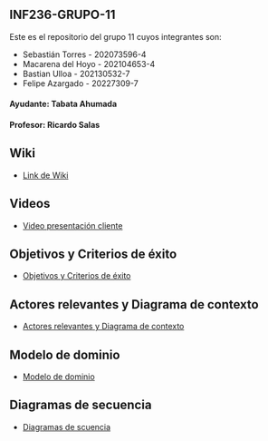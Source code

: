## INF236-GRUPO-11

Este es el repositorio del grupo 11 cuyos integrantes son:

* Sebastián Torres - 202073596-4
* Macarena del Hoyo - 202104653-4
* Bastian Ulloa - 202130532-7
* Felipe Azargado - 20227309-7

#### Ayudante: Tabata Ahumada
#### Profesor: Ricardo Salas

## Wiki

* [Link de Wiki](https://github.com/SebaUSM/hito-1/wiki)

## Videos

* [Video presentación cliente](https://www.youtube.com/watch?v=abJau21SDIk)

## Objetivos y Criterios de éxito

* [Objetivos y Criterios de éxito](https://github.com/SebaUSM/GRUPO11-2024-PROYINF/wiki/Objetivos-y-Criterios-de-%C3%A9xito)

## Actores relevantes y Diagrama de contexto
* [Actores relevantes y Diagrama de contexto](https://github.com/SebaUSM/GRUPO11-2024-PROYINF/wiki/Actores-relevantes-y-Diagrama-de-contexto)

## Modelo de dominio

* [Modelo de dominio](https://github.com/SebaUSM/GRUPO11-2024-PROYINF/wiki/Modelo-de-dominio)

## Diagramas de secuencia

* [Diagramas de scuencia](https://github.com/SebaUSM/GRUPO11-2024-PROYINF/wiki/Diagramas-de-secuencia)

